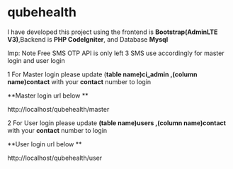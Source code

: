 # qubehealth
I have developed this project using the frontend is **Bootstrap(AdminLTE V3)**,Backend is **PHP CodeIgniter**, and Database **Mysql**

Imp: Note Free SMS OTP API is only left 3 SMS use accordingly for master login and user login

1 For Master login please update (**table name)ci_admin ,(column name)contact** with your **contact** number to login

**Master login url below **

http://localhost/qubehealth/master

2 For User login please update **(table name)users ,(column name)contact** with your **contact** number to login

**User login url below **

http://localhost/qubehealth/user
